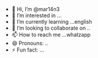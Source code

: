 - 👋 Hi, I’m @mar14n3
- 👀 I’m interested in ...
- 🌱 I’m currently learning ...english
- 💞️ I’m looking to collaborate on ..
- 📫 How to reach me ...whatzapp
- 😄 Pronouns: ..
- ⚡ Fun fact: ...

<!---
mar14n3/mar14n3 is a ✨ special ✨ repository because its `README.md` (this file) appears on your GitHub profile.
You can click the Preview link to take a look at your changes.
--->
